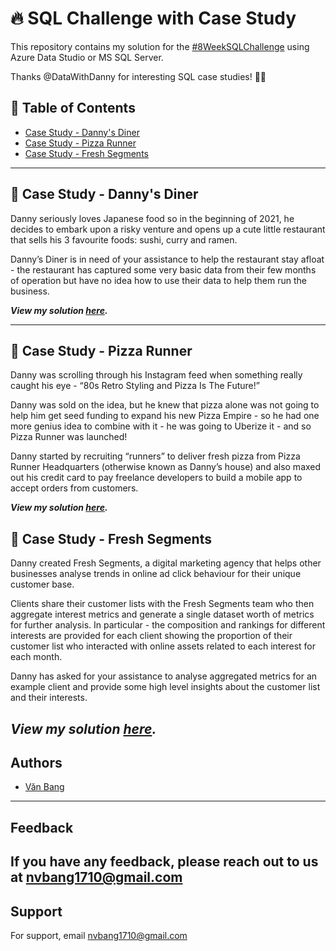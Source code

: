 # :fire: SQL Challenge with Case Study

This repository contains my solution for the [#8WeekSQLChallenge](https://8weeksqlchallenge.com/) using Azure Data Studio or MS SQL Server.

Thanks @DataWithDanny for interesting SQL case studies! :wave:🏻


## 📕 Table of Contents
* [Case Study - Danny's Diner]()
* [Case Study - Pizza Runner]()
* [Case Study - Fresh Segments]()

---
## 🍜 Case Study - Danny's Diner

Danny seriously loves Japanese food so in the beginning of 2021, he decides to embark upon a risky venture and opens up a cute little restaurant that sells his 3 favourite foods: sushi, curry and ramen.

Danny’s Diner is in need of your assistance to help the restaurant stay afloat - the restaurant has captured some very basic data from their few months of operation but have no idea how to use their data to help them run the business.

***View my solution 
  [here](https://github.com/Bang1710/CaseStudyChallengeSQL/blob/main/Case%20Study%20-%20Danny's%20Diner.md).***

---
## 🍕 Case Study - Pizza Runner

Danny was scrolling through his Instagram feed when something really caught his eye - “80s Retro Styling and Pizza Is The Future!”

Danny was sold on the idea, but he knew that pizza alone was not going to help him get seed funding to expand his new Pizza Empire - so he had one more genius idea to combine with it - he was going to Uberize it - and so Pizza Runner was launched!

Danny started by recruiting “runners” to deliver fresh pizza from Pizza Runner Headquarters (otherwise known as Danny’s house) and also maxed out his credit card to pay freelance developers to build a mobile app to accept orders from customers.

***View my solution
 [here](https://github.com/qanhnn12/8-Week-SQL-Challenge/tree/main/Case%20Study%20%232%20-%20Pizza%20Runner).***

 ## 🍊 Case Study - Fresh Segments

Danny created Fresh Segments, a digital marketing agency that helps other businesses analyse trends in online ad click behaviour for their unique customer base.
  
Clients share their customer lists with the Fresh Segments team who then aggregate interest metrics and generate a single dataset worth of metrics for further analysis. In particular - the composition and rankings for different interests are provided for each client showing the proportion of their customer list who interacted with online assets related to each interest for each month.

Danny has asked for your assistance to analyse aggregated metrics for an example client and provide some high level insights about the customer list and their interests.

***View my solution [here](https://github.com/qanhnn12/8-Week-SQL-Challenge/tree/main/Case%20Study%20%238%20-%20Fresh%20Segments).***
---
## Authors

- [Văn Bang ](https://github.com/Bang1710)
---
## Feedback

If you have any feedback, please reach out to us at nvbang1710@gmail.com
---
## Support

For support, email nvbang1710@gmail.com
